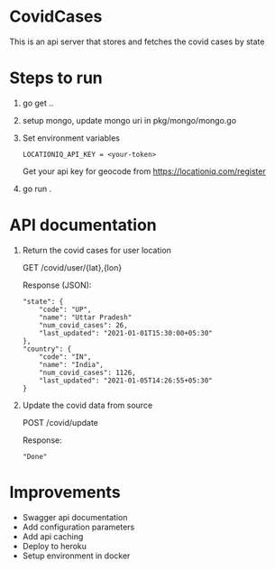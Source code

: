 # CovidCases
This is an api server that stores and fetches the covid cases by state

# Steps to run
1. go get ..
2. setup mongo, update mongo uri in pkg/mongo/mongo.go
3. Set environment variables
    ```
    LOCATIONIQ_API_KEY = <your-token>
    ```
    Get your api key for geocode from https://locationiq.com/register

5. go run . 

# API documentation

1. Return the covid cases for user location

    GET /covid/user/{lat},{lon}

    Response (JSON):

    ```
    "state": {
        "code": "UP",
        "name": "Uttar Pradesh"
        "num_covid_cases": 26,
        "last_updated": "2021-01-01T15:30:00+05:30"
    },
    "country": {
        "code": "IN",
        "name": "India",
        "num_covid_cases": 1126,
        "last_updated": "2021-01-05T14:26:55+05:30"
    }
    ```
    
2. Update the covid data from source
    
    POST /covid/update

    Response:
    ```
    "Done"
    ```

# Improvements
 * Swagger api documentation
 * Add configuration parameters
 * Add api caching
 * Deploy to heroku
 * Setup environment in docker

